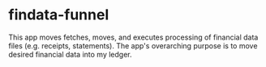 # findata-funnel

This app moves fetches, moves, and executes processing of financial data files
(e.g. receipts, statements). The app's overarching purpose is to move desired
financial data into my ledger.

